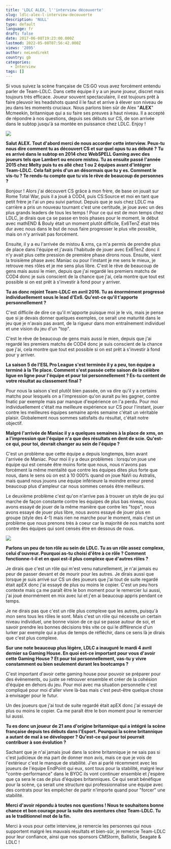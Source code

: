 ```yaml
---
title: 'LDLC ALEX, l''interview découverte'
slug: ldlc-alex-l-interview-decouverte
description: 'NULL'
type: default
language: fr
draft: false
date: 2017-06-08T19:23:00.000Z
lastmod: 2022-05-08T07:56:42.000Z
views: '2895'
author: neLendirekt
country: gb
categories:
  - Interview
tags: []
---
```

Si vous suivez la scène française de CS:GO vous avez forcément entendu parler de Team-LDLC. Dans cette équipe il y a un jeune joueur, discret mais toujours très efficace. Joueur souvent spectaculaire, il est toujours prêt à faire pleuvoir les headshots quand il le faut et arrive à élever son niveau de jeu dans les moments cruciaux. Nous parlons bien sûr de Alex "**ALEX**" Mcmeekin, britannique qui a su faire ses preuves à haut niveau. Il a accepté de répondre à nos questions, depuis ses débuts sur CS, de son arrivée dans le subtop jusqu'à sa montée en puissance chez LDLC. Enjoy !

![](/storage/images/58f14c18e79f1_600px-alex-at-eswc-2016jpeg.jpeg)

**Salut ALEX. Tout d'abord merci de nous accorder cette interview. Peux-tu nous dire comment tu as découvert CS et sur quel opus tu as débuté ?** **Tu es arrivé dans le subtop en 2014 chez WebSPELL Gaming avec des joueurs tels que Lambert ou encore mistou. Tu as ensuite passé l'année 2015 chez Melty puis tu es allé chez 1 ou 2 équipes avant d'intégrer Team-LDLC. Cela fait près d'un an désormais que tu y es. Comment le vis-tu ? Te rends-tu compte que tu vis le rêve de beaucoup de personnes ?**

Bonjour ! Alors j'ai découvert CS grâce à mon frère, de base on jouait sur Rome Total War, puis il a joué à COD4, puis CS:Source et moi en tant que petit frère je l'ai un peu suivi partout. Depuis que je suis chez LDLC ma carrière a pris un nouveau tournant c'est une certitude, je joue avec un des plus grands leaders de tous les temps ! Pour ce qui est de mon temps chez LDLC, je dirais que ça se passe en trois phases pour le moment, le début avec mathEND & Bouly était un moment plutôt difficile, Ex6TenZ était très dur avec nous dans le but de nous faire progresser le plus vite possible, mais on n'y arrivait pas forcément.

Ensuite, il y a eu l'arrivée de mistou & xms, ça m'a permis de prendre plus de place dans l'équipe et j'avais l'habitude de jouer avec Ex6TenZ donc il n'y avait plus cette pression de première phase dirons nous. Ensuite, vient la troisième phase avec Maniac ou pour l'instant je me sens le mieux, je retrouve mes rôles et je me sens plus libre. C'est le rêve de beaucoup de gens mais aussi le mien, depuis que j'ai regardé les premiers matchs de COD4 donc je suis conscient de la chance que j'ai, cela montre que tout est possible si on est prêt à s'investir à fond pour y arriver.

**Tu as donc rejoint Team-LDLC en avril 2016\. Tu as énormément progressé individuellement sous le lead d'Ex6\. Qu'est-ce qu'il t'apporte personnellement ?**

C'est difficile de dire ce qu'il m'apporte puisque moi je le vis, mais je pense que si je devais donner quelques exemples, ce serait une maturité dans le jeu que je n'avais pas avant, de la rigueur dans mon entraînement individuel et une vision du jeu d'un "top". 

C'est le rêve de beaucoup de gens mais aussi le mien, depuis que j'ai regardé les premiers matchs de COD4 donc je suis conscient de la chance que j'ai, cela montre que tout est possible si on est prêt à s'investir à fond pour y arriver. 

**La saison 5 de l'ESL Pro League s'est terminée il y a peu, ton équipe a terminé à la 11e place. Comment s'est passée cette saison de la célèbre ligue en ligne pour l'équipe et pour toi personnellement ? Es-tu content de votre résultat au classement final ?**

Pour nous la saison s'est plutôt bien passée, on va dire qu'il y a certains matchs pour lesquels on a l'impression qu'on aurait pu les gagner, contre fnatic par exemple mais par manque d'expérience on l'a perdu. Pour moi individuellement c'était ma meilleure expérience sur CS pour l'instant, jouer contre les meilleures équipes semaine après semaine c'était un véritable plaisir. Globalement nous sommes satisfaits du résultat, c'était notre objectif.

**Malgré l'arrivée de Maniac il y a quelques semaines à la place de xms, on a l'impression que l'équipe n'a que des résultats en dent de scie. Qu'est-ce qui, pour toi, devrait changer au sein de l'équipe ?**

C'est un problème que cette équipe a depuis longtemps, bien avant l'arrivée de Maniac. Pour moi il y a deux problèmes : lorsqu'on joue une équipe qui est censée être moins forte que nous, nous n'avons pas forcément la même mentalité que contre les équipes dites plus forte que nous, dans le sens où on est à 10 000% quand on joue NaVi ou Astralis, mais quand nous jouons une équipe inférieure la moindre erreur prend beaucoup plus d'ampleur car nous sommes censés être meilleurs. 

Le deuxième problème c'est qu'on n'arrive pas à trouver un style de jeu qui marche de façon constante contre les équipes de plus bas niveau, nous avons essayé de jouer de la même manière que contre les "tops", nous avons essayé de jouer plus libre, nous avons essayé de jouer plus en groupe (style des 4-1) mais rien ne marche pour le moment, mais c'est un problème que nous prenons très à coeur car la majorité de nos matchs sont contre des équipes qui sont censés être en dessous de nous.

![](/storage/images/5939a955bb2d7_14279977986128jpeg.jpeg)

**Parlons un peu de ton rôle au sein de LDLC. Tu as un rôle assez complexe, celui d'ouvreur. Pourquoi as-tu choisi d'être à ce rôle ? Comment fonctionne-t-il et en quoi est-il plus complexe que d'autres rôles ?** 

Je dirais que c'est un rôle qui m'est venu naturellement, je n'ai jamais eu peur de passer devant et de mourir pour les autres. Je dirais aussi que lorsque je suis arrivé sur CS un des joueurs que j'ai tout de suite regardé était apEX donc j'ai essayé de plus ou moins le copier. C'est un peu hors contexte mais ça me paraît être le bon moment pour le remercier lui aussi, j'ai joué énormément en mix avec lui et j'en ai beaucoup appris pendant ce temps. 

Je ne dirais pas que c'est un rôle plus complexe que les autres, puisqu'à mon sens tous les rôles le sont. Mais c'est un rôle qui nécessite un certain niveau individuel, une bonne vision de ce qui se passe autour de soi, et savoir prendre les bonnes décisions très vite ce qui le différencie d'un lurker par exemple qui a plus de temps de réfléchir, dans ce sens là je dirais que c'est plus complexe.

**Sur une note beaucoup plus légère, LDLC a inauguré le mardi 4 avril dernier sa Gaming House. En quoi est-ce important pour vous d'avoir cette Gaming House ? Et pour toi personnellement, vas-tu y vivre constamment ou bien seulement durant les bootcamps ?**

C'est important d'avoir cette gaming house pour pouvoir se préparer pour des évènements, ou juste se retrouver ensemble et créer de la cohésion d'équipe en dehors du jeu. Pour moi avec ma situation personnelle c'est compliqué pour moi d'aller vivre là-bas mais c'est peut-être quelque chose à envisager pour le futur.

Un des joueurs que j'ai tout de suite regardé était apEX donc j'ai essayé de plus ou moins le copier. Ca me paraît être le bon moment pour le remercier lui aussi. 

**Tu es donc un joueur de 21 ans d'origine britannique qui a intégré la scène française depuis tes débuts dans l'Esport. Pourquoi la scène britannique a autant de mal à se développer ? Qu'est-ce qui pour toi pourrait contribuer à son évolution ?**

Sachant que je n'ai jamais joué dans la scène britannique je ne sais pas si c'est judicieux de ma part de donner mon avis, mais ce que je vois de l'extérieur c'est le manque de stabilité. J'en ai parlé récemment avec les joueurs de l'équipe EndPoint qui eux, sont tous pour la stabilité, malgré leur "contre-performance" dans le BYOC ils vont continuer ensemble et j'espère que ça sera le cas de plus d'équipes britanniques. Ce qui serait bénéfique pour la scène, ça serait une structure qui professionnalise une équipe avec des contrats pour les empêcher de partir n'importe quand pour "forcer" une stabilité.

**Merci d'avoir répondu à toutes nos questions ! Nous te souhaitons bonne chance et bon courage pour la suite des aventures chez Team-LDLC. Tu as le traditionnel mot de la fin.**

Merci à vous pour cette interview, je remercie les personnes qui nous supportent malgré les mauvais résultats et bien-sûr, je remercie Team-LDLC pour leur confiance, ainsi que nos sponsors CMStorm, Ballistix, Seagate & LDLC !
